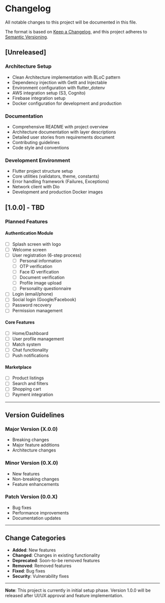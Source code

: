 # Changelog

All notable changes to this project will be documented in this file.

The format is based on [Keep a Changelog](https://keepachangelog.com/en/1.0.0/),
and this project adheres to [Semantic Versioning](https://semver.org/spec/v2.0.0.html).

## [Unreleased]

### Architecture Setup
- Clean Architecture implementation with BLoC pattern
- Dependency injection with GetIt and Injectable
- Environment configuration with flutter_dotenv
- AWS integration setup (S3, Cognito)
- Firebase integration setup
- Docker configuration for development and production

### Documentation
- Comprehensive README with project overview
- Architecture documentation with layer descriptions
- Detailed user stories from requirements document
- Contributing guidelines
- Code style and conventions

### Development Environment
- Flutter project structure setup
- Core utilities (validators, theme, constants)
- Error handling framework (Failures, Exceptions)
- Network client with Dio
- Development and production Docker images

## [1.0.0] - TBD

### Planned Features

#### Authentication Module
- [ ] Splash screen with logo
- [ ] Welcome screen
- [ ] User registration (6-step process)
  - [ ] Personal information
  - [ ] OTP verification
  - [ ] Face ID verification
  - [ ] Document verification
  - [ ] Profile image upload
  - [ ] Personality questionnaire
- [ ] Login (email/phone)
- [ ] Social login (Google/Facebook)
- [ ] Password recovery
- [ ] Permission management

#### Core Features
- [ ] Home/Dashboard
- [ ] User profile management
- [ ] Match system
- [ ] Chat functionality
- [ ] Push notifications

#### Marketplace
- [ ] Product listings
- [ ] Search and filters
- [ ] Shopping cart
- [ ] Payment integration

---

## Version Guidelines

### Major Version (X.0.0)
- Breaking changes
- Major feature additions
- Architecture changes

### Minor Version (0.X.0)
- New features
- Non-breaking changes
- Feature enhancements

### Patch Version (0.0.X)
- Bug fixes
- Performance improvements
- Documentation updates

---

## Change Categories

- **Added**: New features
- **Changed**: Changes in existing functionality
- **Deprecated**: Soon-to-be removed features
- **Removed**: Removed features
- **Fixed**: Bug fixes
- **Security**: Vulnerability fixes

---

**Note**: This project is currently in initial setup phase. Version 1.0.0 will be released after UI/UX approval and feature implementation.
